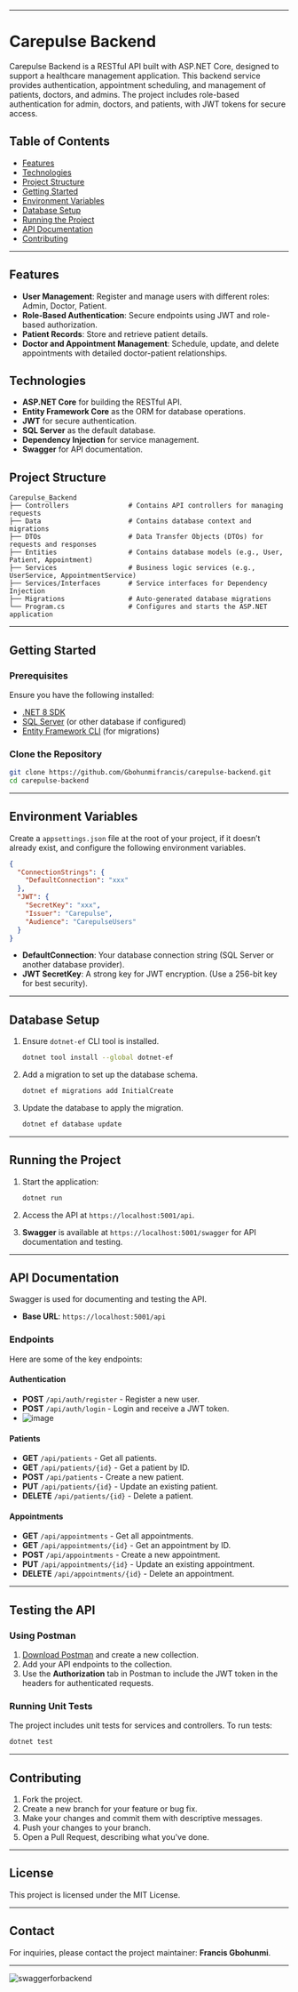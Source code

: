 
---

# Carepulse Backend

Carepulse Backend is a RESTful API built with ASP.NET Core, designed to support a healthcare management application. This backend service provides authentication, appointment scheduling, and management of patients, doctors, and admins. The project includes role-based authentication for admin, doctors, and patients, with JWT tokens for secure access.

## Table of Contents

- [Features](#features)
- [Technologies](#technologies)
- [Project Structure](#project-structure)
- [Getting Started](#getting-started)
- [Environment Variables](#environment-variables)
- [Database Setup](#database-setup)
- [Running the Project](#running-the-project)
- [API Documentation](#api-documentation)
- [Contributing](#contributing)

---

## Features

- **User Management**: Register and manage users with different roles: Admin, Doctor, Patient.
- **Role-Based Authentication**: Secure endpoints using JWT and role-based authorization.
- **Patient Records**: Store and retrieve patient details.
- **Doctor and Appointment Management**: Schedule, update, and delete appointments with detailed doctor-patient relationships.

## Technologies

- **ASP.NET Core** for building the RESTful API.
- **Entity Framework Core** as the ORM for database operations.
- **JWT** for secure authentication.
- **SQL Server** as the default database.
- **Dependency Injection** for service management.
- **Swagger** for API documentation.

## Project Structure

```
Carepulse_Backend
├── Controllers               # Contains API controllers for managing requests
├── Data                      # Contains database context and migrations
├── DTOs                      # Data Transfer Objects (DTOs) for requests and responses
├── Entities                  # Contains database models (e.g., User, Patient, Appointment)
├── Services                  # Business logic services (e.g., UserService, AppointmentService)
├── Services/Interfaces       # Service interfaces for Dependency Injection
├── Migrations                # Auto-generated database migrations
└── Program.cs                # Configures and starts the ASP.NET application
```

---

## Getting Started

### Prerequisites

Ensure you have the following installed:

- [.NET 8 SDK](https://dotnet.microsoft.com/download/dotnet/8.0)
- [SQL Server](https://www.microsoft.com/en-us/sql-server/sql-server-downloads) (or other database if configured)
- [Entity Framework CLI](https://docs.microsoft.com/en-us/ef/core/cli/dotnet) (for migrations)

### Clone the Repository

```bash
git clone https://github.com/Gbohunmifrancis/carepulse-backend.git
cd carepulse-backend
```

---

## Environment Variables

Create a `appsettings.json` file at the root of your project, if it doesn’t already exist, and configure the following environment variables.

```json
{
  "ConnectionStrings": {
    "DefaultConnection": "xxx"
  },
  "JWT": {
    "SecretKey": "xxx",
    "Issuer": "Carepulse",
    "Audience": "CarepulseUsers"
  }
}
```

- **DefaultConnection**: Your database connection string (SQL Server or another database provider).
- **JWT SecretKey**: A strong key for JWT encryption. (Use a 256-bit key for best security).

---

## Database Setup

1. Ensure `dotnet-ef` CLI tool is installed.
    ```bash
    dotnet tool install --global dotnet-ef
    ```

2. Add a migration to set up the database schema.
    ```bash
    dotnet ef migrations add InitialCreate
    ```

3. Update the database to apply the migration.
    ```bash
    dotnet ef database update
    ```

---

## Running the Project

1. Start the application:
    ```bash
    dotnet run
    ```

2. Access the API at `https://localhost:5001/api`.

3. **Swagger** is available at `https://localhost:5001/swagger` for API documentation and testing.

---

## API Documentation

Swagger is used for documenting and testing the API.

- **Base URL**: `https://localhost:5001/api`

### Endpoints

Here are some of the key endpoints:

#### Authentication

- **POST** `/api/auth/register` - Register a new user.
- **POST** `/api/auth/login` - Login and receive a JWT token.
- ![image](https://github.com/user-attachments/assets/b51a9a8f-3022-42c1-8b45-310972c799ae)


#### Patients

- **GET** `/api/patients` - Get all patients.
- **GET** `/api/patients/{id}` - Get a patient by ID.
- **POST** `/api/patients` - Create a new patient.
- **PUT** `/api/patients/{id}` - Update an existing patient.
- **DELETE** `/api/patients/{id}` - Delete a patient.

#### Appointments

- **GET** `/api/appointments` - Get all appointments.
- **GET** `/api/appointments/{id}` - Get an appointment by ID.
- **POST** `/api/appointments` - Create a new appointment.
- **PUT** `/api/appointments/{id}` - Update an existing appointment.
- **DELETE** `/api/appointments/{id}` - Delete an appointment.

---

## Testing the API

### Using Postman

1. [Download Postman](https://www.postman.com/downloads/) and create a new collection.
2. Add your API endpoints to the collection.
3. Use the **Authorization** tab in Postman to include the JWT token in the headers for authenticated requests.

### Running Unit Tests

The project includes unit tests for services and controllers. To run tests:

```bash
dotnet test
```

---

## Contributing

1. Fork the project.
2. Create a new branch for your feature or bug fix.
3. Make your changes and commit them with descriptive messages.
4. Push your changes to your branch.
5. Open a Pull Request, describing what you've done.

---

## License

This project is licensed under the MIT License.

---

## Contact

For inquiries, please contact the project maintainer: **Francis Gbohunmi**.

---

![swaggerforbackend](https://github.com/user-attachments/assets/44456678-d9d6-42a4-8a73-1b2dbc7b71bc)
